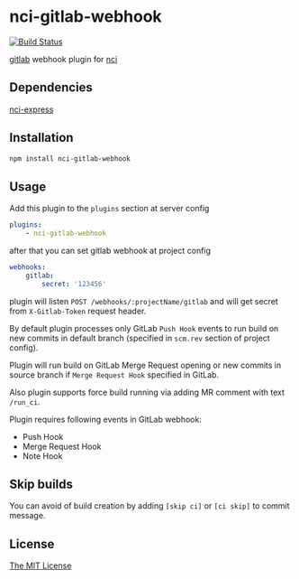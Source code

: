 # nci-gitlab-webhook
[![Build Status](https://travis-ci.org/node-ci/nci-gitlab-webhook.svg?branch=master)](https://travis-ci.org/node-ci/nci-gitlab-webhook)

[gitlab](https://gitlab.com) webhook plugin for [nci](https://github.com/node-ci/nci)

## Dependencies

[nci-express](https://github.com/node-ci/nci-express)

## Installation

```sh
npm install nci-gitlab-webhook
```

## Usage

Add this plugin to the `plugins` section at server config

```yml
plugins:
    - nci-gitlab-webhook
```

after that you can set gitlab webhook at project config

```yml
webhooks:
    gitlab:
        secret: '123456'
```

plugin will listen `POST /webhooks/:projectName/gitlab` and will get secret
from ```X-Gitlab-Token``` request header.

By default plugin processes only GitLab `Push Hook` events to run build
on new commits in default branch (specified in `scm.rev` section of project
config).

Plugin will run build on GitLab Merge Request opening or new commits in
source branch if `Merge Request Hook` specified in GitLab.

Also plugin supports force build running via adding MR comment with text
`/run_ci`.

Plugin requires following events in GitLab webhook:

- Push Hook
- Merge Request Hook
- Note Hook

## Skip builds

You can avoid of build creation by adding `[skip ci]` or `[ci skip]` to
commit message.

## License

[The MIT License](https://raw.githubusercontent.com/node-ci/nci-gitlab-webhook/master/LICENSE)
